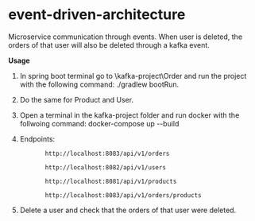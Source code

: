 # event-driven-architecture

Microservice communication through events.
When user is deleted, the orders of that user will also be deleted through a kafka event.


**Usage**

1. In spring boot terminal go to \kafka-project\Order and run the project with the following command:  ./gradlew bootRun.
2. Do the same for Product and User. 
3. Open a terminal in the kafka-project folder and run docker with the follwoing command: docker-compose up --build
4. Endpoints:

              http://localhost:8083/api/v1/orders

              http://localhost:8082/api/v1/users

              http://localhost:8081/api/v1/products

              http://localhost:8083/api/v1/orders/products
6. Delete a user and check that the orders of that user were deleted.
